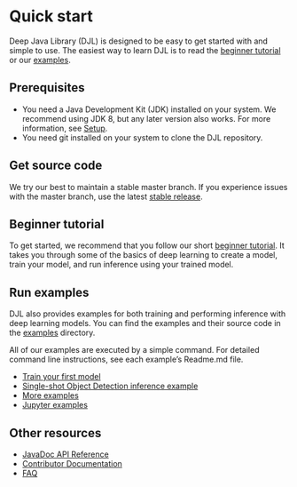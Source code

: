 # Quick start

Deep Java Library (DJL) is designed to be easy to get started with and simple to use.
The easiest way to learn DJL is to read the [beginner tutorial](../jupyter/tutorial) or our [examples](../examples).

## Prerequisites

* You need a Java Development Kit (JDK) installed on your system. We recommend using JDK 8, but any later version also works. For more information, see [Setup](development/setup.md).
* You need git installed on your system to clone the DJL repository.

## Get source code

We try our best to maintain a stable master branch. If you experience issues with the master branch, use the latest 
[stable release](https://github.com/awslabs/djl/releases/latest).

## Beginner tutorial

To get started, we recommend that you follow our short [beginner tutorial](../jupyter/tutorial). It takes you through some of the basics of deep learning to create a model, train your model, and run inference using your trained model.

## Run examples

DJL also provides examples for both training and performing inference with deep learning models. You can find the examples and their source code in the [examples](../examples) directory.
 
All of our examples are executed by a simple command. For detailed command line instructions, see each example’s Readme.md file.

- [Train your first model](../examples/docs/train_mnist_mlp.md)
- [Single-shot Object Detection inference example](../examples/docs/object_detection.md)
- [More examples](../examples)
- [Jupyter examples](../jupyter)

## Other resources

- [JavaDoc API Reference](https://javadoc.djl.ai/)
- [Contributor Documentation](development/README.md)
- [FAQ](faq.md)
